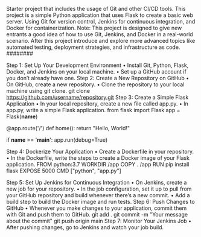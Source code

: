 Starter project that includes the usage of Git and other CI/CD tools. 
This project is a simple Python application that uses Flask to create a basic web server. 
Using Git for version control, Jenkins for continuous integration, and Docker for containerization.
Note: This project is designed to give new entrants a good idea of how to use Git, Jenkins, and Docker in a real-world scenario. 
After this project introduce and explore more advanced topics like automated testing, deployment strategies, and infrastructure as code.
########

Step 1: Set Up Your Development Environment
•	Install Git, Python, Flask, Docker, and Jenkins on your local machine.
•	Set up a GitHub account if you don’t already have one.
Step 2: Create a New Repository on GitHub
•	On GitHub, create a new repository.
•	Clone the repository to your local machine using git clone.
git clone https://github.com/username/repository.git
Step 3: Create a Simple Flask Application
•	In your local repository, create a new file called app.py.
•	In app.py, write a simple Flask application.
from flask import Flask
app = Flask(__name__)

@app.route('/')
def home():
    return "Hello, World!"

if __name__ == '__main__':
    app.run(debug=True)

Step 4: Dockerize Your Application
•	Create a Dockerfile in your repository.
•	In the Dockerfile, write the steps to create a Docker image of your Flask application.
FROM python:3.7
WORKDIR /app
COPY . /app
RUN pip install flask
EXPOSE 5000
CMD ["python", "app.py"]

Step 5: Set Up Jenkins for Continuous Integration
•	On Jenkins, create a new job for your repository.
•	In the job configuration, set it up to pull from your GitHub repository and build whenever there’s a new commit.
•	Add a build step to build the Docker image and run tests.
Step 6: Push Changes to GitHub
•	Whenever you make changes to your application, commit them with Git and push them to GitHub.
git add .
git commit -m "Your message about the commit"
git push origin main
Step 7: Monitor Your Jenkins Job
•	After pushing changes, go to Jenkins and watch your job build.


 


